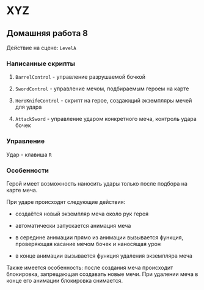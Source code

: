 # XYZ

## Домашняя работа 8

Действие на сцене: `LevelA`

### Написанные скрипты

1) `BarrelControl` - управление разрушаемой бочкой

2) `SwordControl` - управление мечом, подбираемым героем на карте

3) `HeroKnifeControl` - скрипт на герое, создающий экземпляры мечей для удара

4) `AttackSword` - управление ударом конкретного меча, контроль удара бочек

### Управление

Удар - клавиша `R`

### Особенности

Герой имеет возможность наносить удары только после подбора на карте меча.

При ударе происходят следующие действия:

- создаётся новый экземпляр меча около рук героя

- автоматически запускается анимация меча 

- в середине анимации прямо из анимации вызывается функция, проверяющая касание мечом бочек и наносящая урон

- в конце анимации вызывается функция удаления экземпляра меча 

Также имеется особенность: после создания меча происходит блокировка, запрещающая создавать новые мечи. При удалении меча в конце его анимации блокировка снимается.


